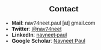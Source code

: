 <h2 class="rsection" style="text-align:justify; font-family: 'Merriweather', 'Hiragino Sans GB', 'Microsoft YaHei', 'WenQuanYi Micro Hei', sans-serif;"><center><b>Contact</b></center></h2>

<main class="content" role="main" style="padding-left: 90px; padding-right:90px; font-family: 'Merriweather', 'Hiragino Sans GB', 'Microsoft YaHei', 'WenQuanYi Micro Hei',sans-serif">

<p>
	<ul>
	 	<li><b>Mail</b>: nav74neet.paul [at] gmail.com</li>
  		<li><b>Twitter</b>: <a href="https://twitter.com/nav74neet" class="md-link">@nav74neet</a></li>
  		<li><b>LinkedIn</b>: <a href="https://www.linkedin.com/in/navneet-paul-94a806101/" class="md-link">navneet-paul</a></li>
  		<li><b>Google Scholar</b>: <a href="https://scholar.google.co.in/citations?user=Wbz-jYwAAAAJ&hl=en" class="md-link">Navneet Paul</a></li>
  	</ul>
</p>

</main>
	